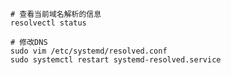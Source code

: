 ```shell
# 查看当前域名解析的信息
resolvectl status
```

```shell
# 修改DNS
sudo vim /etc/systemd/resolved.conf
sudo systemctl restart systemd-resolved.service
```
